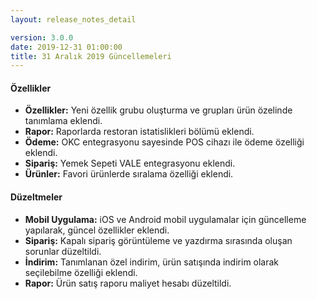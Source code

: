 ```yaml
---
layout: release_notes_detail

version: 3.0.0
date: 2019-12-31 01:00:00
title: 31 Aralık 2019 Güncellemeleri
---
```



#### Özellikler
* **Özellikler:** Yeni özellik grubu oluşturma ve grupları ürün özelinde tanımlama eklendi.
* **Rapor:** Raporlarda restoran istatislikleri bölümü eklendi.
* **Ödeme:** OKC entegrasyonu sayesinde POS cihazı ile ödeme özelliği eklendi.
* **Sipariş:** Yemek Sepeti VALE entegrasyonu eklendi.
* **Ürünler:** Favori ürünlerde sıralama özelliği eklendi.


#### Düzeltmeler
* **Mobil Uygulama:** iOS ve Android mobil uygulamalar için güncelleme yapılarak, güncel özellikler eklendi.
* **Sipariş:** Kapalı sipariş görüntüleme ve yazdırma sırasında oluşan sorunlar düzeltildi.
* **İndirim:** Tanımlanan özel indirim, ürün satışında indirim olarak seçilebilme özelliği eklendi.
* **Rapor:** Ürün satış raporu maliyet hesabı düzeltildi. 
